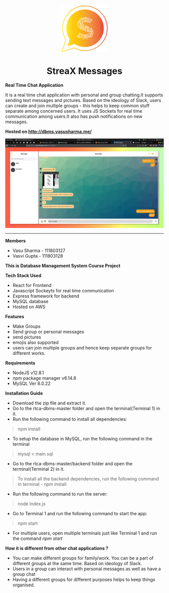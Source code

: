 <p align="center">
  <img src="./public/react-messenger.svg" height="150px" />
  <h1 align="center">StreaX Messages</h1>  
</p>

<span align = "center"> <b>Real Time Chat Application</b> </span>

It is a real time chat application with personal and group chatting.It supports sending text messages and pictures. Based on the ideology of Slack, users can create and join multiple groups - this helps to keep common stuff separate among concerned users. It uses JS Sockets for real time communication among users.It also has push notifications on new messages.


**Hosted on http://dbms.vasusharma.me/**
<p align="center">
  <img src="./screenshots/Screenshot from 2020-11-02 14-30-31.png" />
</p>

<hr />

**Members** 

 - Vasu Sharma - 111803127  
 - Vasvi Gupta - 111803128
 
 __This is Database Management System Course Project__
 
 **Tech Stack Used**
 
 - React for Frontend
 - Javascript Sockeyts for real time communication
 - Express framework for backend
 - MySQL database
 - Hosted on AWS
 
 
 **Features**
 
  - Make Groups
  - Send group or personal messages
  - send pictures
  - emojis also supported
  - users can join multiple groups and hence keep separate groups for different works.

**Requirements**
  
  - NodeJS v12.8.1
  - npm package manager v6.14.8
  - MySQL Ver 8.0.22

**Installation Guide**

  - Download the zip file and extract it.
  - Go to the rtca-dbms-master folder and open the terminal(Terminal 1) in it.
  - Run the following command to install all dependencies:
  > npm install
  - To setup the database in MySQL, run the following command in the terminal
  > mysql < main.sql
  - Go to the rtca-dbms-master/backend folder and open the terminal(Terminal 2) in it.
  > To install all the backend dependencies, run the following command in terminal - 
  > npm install
  - Run the following command to run the server:
  > node index.js
  - Go to Terminal 1 and run the following command to start the app:
  > npm start
  - For multiple users, open multiple terminals just like Terminal 1 and run the command *npm start*
  

**How it is different from other chat applications ?** 
 
  - You can make different groups for family/work. You can be a part of different groups at the same time. Based on ideology of Slack.
  - Users in a group can interact with personal messages as well as have a group chat
  - Having a different groups for different purposes helps to keep things organised.
  
